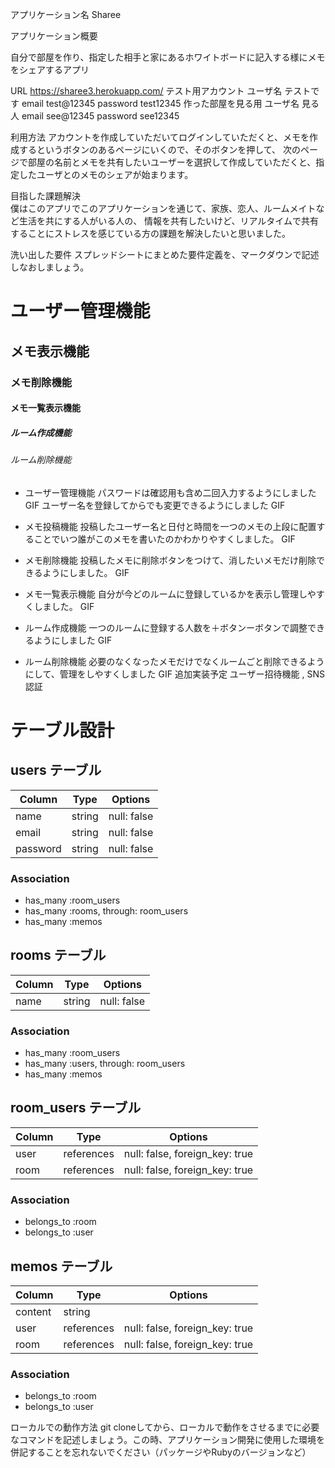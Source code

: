アプリケーション名 Sharee

アプリケーション概要	

自分で部屋を作り、指定した相手と家にあるホワイトボードに記入する様にメモをシェアするアプリ

URL	https://sharee3.herokuapp.com/
テスト用アカウント	ユーザ名 テストです email test@12345 password test12345
作った部屋を見る用  ユーザ名 見る人 email see@12345 password see12345

利用方法	アカウントを作成していただいてログインしていただくと、メモを作成するというボタンのあるページにいくので、そのボタンを押して、
次のページで部屋の名前とメモを共有したいユーザーを選択して作成していただくと、指定したユーザとのメモのシェアが始まります。

目指した課題解決	
僕はこのアプリでこのアプリケーションを通じて、家族、恋人、ルームメイトなど生活を共にする人がいる人の、
情報を共有したいけど、リアルタイムで共有することにストレスを感じている方の課題を解決したいと思いました。

洗い出した要件	スプレッドシートにまとめた要件定義を、マークダウンで記述しなおしましょう。
# ユーザー管理機能
## メモ表示機能
### メモ削除機能
#### メモ一覧表示機能
##### ルーム作成機能
###### ルーム削除機能

- ユーザー管理機能 
  パスワードは確認用も含め二回入力するようにしました GIF 
  ユーザー名を登録してからでも変更できるようにしました GIF

- メモ投稿機能 
  投稿したユーザー名と日付と時間を一つのメモの上段に配置することでいつ誰がこのメモを書いたのかわかりやすくしました。
  GIF
- メモ削除機能 
  投稿したメモに削除ボタンをつけて、消したいメモだけ削除できるようにしました。
  GIF
- メモ一覧表示機能 
  自分が今どのルームに登録しているかを表示し管理しやすくしました。
  GIF
- ルーム作成機能 
  一つのルームに登録する人数を＋ボタンーボタンで調整できるようにしました
  GIF
- ルーム削除機能 
  必要のなくなったメモだけでなくルームごと削除できるようにして、管理をしやすくしました
  GIF
追加実装予定
ユーザー招待機能 , SNS認証

# テーブル設計

## users テーブル

| Column   | Type   | Options     |
| -------- | ------ | ----------- |
| name     | string | null: false |
| email    | string | null: false |
| password | string | null: false |

### Association

- has_many :room_users
- has_many :rooms, through: room_users
- has_many :memos

## rooms テーブル

| Column | Type   | Options     |
| ------ | ------ | ----------- |
| name   | string | null: false |

### Association

- has_many :room_users
- has_many :users, through: room_users
- has_many :memos

## room_users テーブル

| Column | Type       | Options                        |
| ------ | ---------- | ------------------------------ |
| user   | references | null: false, foreign_key: true |
| room   | references | null: false, foreign_key: true |

### Association

- belongs_to :room
- belongs_to :user

## memos テーブル

| Column  | Type       | Options                        |
| ------- | ---------- | ------------------------------ |
| content | string     |                                |
| user    | references | null: false, foreign_key: true |
| room    | references | null: false, foreign_key: true |

### Association

- belongs_to :room
- belongs_to :user

ローカルでの動作方法	git cloneしてから、ローカルで動作をさせるまでに必要なコマンドを記述しましょう。この時、アプリケーション開発に使用した環境を併記することを忘れないでください（パッケージやRubyのバージョンなど）